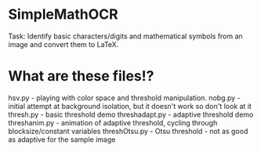 # SimpleMathOCR
Task: Identify basic characters/digits and mathematical symbols from an image and convert them to LaTeX.

# What are these files!?
hsv.py - playing with color space and threshold manipulation. 
nobg.py - initial attempt at background isolation, but it doesn't work so don't look at it
thresh.py - basic threshold demo
threshadapt.py - adaptive threshold demo
threshanim.py - animation of adaptive threshold, cycling through blocksize/constant variables
threshOtsu.py - Otsu threshold - not as good as adaptive for the sample image
